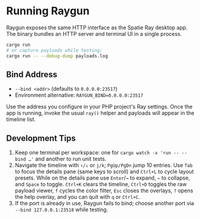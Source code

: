 # Running Raygun

Raygun exposes the same HTTP interface as the Spatie Ray desktop app. The
binary bundles an HTTP server and terminal UI in a single process.

```bash
cargo run
# or capture payloads while testing:
cargo run -- --debug-dump payloads.log
```

## Bind Address

- `--bind <addr>` (defaults to `0.0.0.0:23517`)
- Environment alternative: `RAYGUN_BIND=0.0.0.0:23517`

Use the address you configure in your PHP project's Ray settings. Once the app
is running, invoke the usual `ray()` helper and payloads will appear in the
timeline list.

## Development Tips

1. Keep one terminal per workspace: one for `cargo watch -x 'run -- --bind …'`
   and another to run unit tests.
2. Navigate the timeline with `↑/↓` or `j/k`; `PgUp/PgDn` jump 10 entries. Use
   `Tab` to focus the details pane (same keys to scroll) and `Ctrl+L` to cycle
   layout presets. While on the details pane use `Enter`/`→` to expand, `←` to
   collapse, and `Space` to toggle. `Ctrl+K` clears the timeline, `Ctrl+D`
   toggles the raw payload viewer, `f` cycles the color filter, `Esc` closes the
   overlays, `?` opens the help overlay, and you can quit with `q` or `Ctrl+C`.
3. If the port is already in use, Raygun fails to bind; choose another port via
   `--bind 127.0.0.1:23518` while testing.
